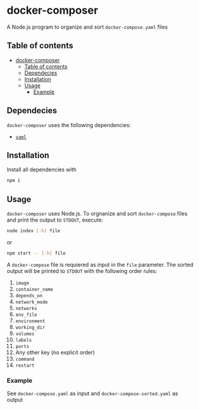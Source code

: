 # docker-composer

A Node.js program to organize and sort `docker-compose.yaml` files

## Table of contents

- [docker-composer](#docker-composer)
  - [Table of contents](#table-of-contents)
  - [Dependecies](#dependecies)
  - [Installation](#installation)
  - [Usage](#usage)
    - [Example](#example)

## Dependecies

`docker-composer` uses the following dependencies:

-   [`yaml`](https://www.npmjs.com/package/yaml)

## Installation

Install all dependencies with

```bash
npm i
```

## Usage

`docker-composer` uses Node.js. To orgnanize and sort `docker-compose` files and print the output to `STDOUT`, execute:

```bash
node index [-h] file
```

or

```bash
npm start -- [-h] file
```

A `docker-compose` file is requiered as input in the `file` parameter. The sorted output will be printed to `STDOUT` with the following order rules:

1. `image`
2. `container_name`
3. `depends_on`
4. `network_mode`
5. `networks`
6. `env_file`
7. `environment`
8. `working_dir`
9. `volumes`
10. `labels`
11. `ports`
12. Any other key (no explicit order)
13. `command`
14. `restart`

### Example

See `docker-compose.yaml` as input and `docker-compose-sorted.yaml` as output
